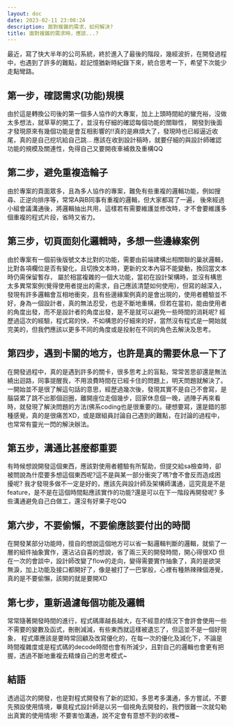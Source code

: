 ```yaml
---
layout: doc
date: 2023-02-11 23:08:24
description: 面對複雜的需求，如何解決?
title: 面對複雜的需求時，應該...?
---
```


<PageInfo/>

最近，寫了快大半年的公司系統，終於進入了最後的階段，幾經波折，在開發過程中，也遇到了許多的難點，趁記憶猶新時紀錄下來，統合思考一下，希望下次能少走點彎路。

## 第一步，確認需求(功能)規模

由於這是轉換公司後的第一個多人協作的大專案，加上上頭時間給的蠻充裕，沒做太多想法，就草草的開工了，並沒有仔細的確認每個功能的關聯性，
開發到後面才發現原來有幾個功能是會互相影響的!!真的是麻煩大了，發現時也已經逼近收尾，真的是自己挖坑給自己跳...
應該在收到設計稿時，就要仔細的與設計師確認功能的規模及關連性，免得自己又要開夜車補救及重構QQ

## 第二步，避免重複造輪子

由於專案的頁面眾多，且為多人協作的專案，難免有些重複的邏輯功能，例如搜尋、正逆向排序等，常常A與B同事有重複的邏輯，但大家都寫了一遍，
後來經過小組會議溝通後，將邏輯抽出共用，這樣若有需要維護並修改時，才不會要維護多個重複的程式片段，省時又省力。

## 第三步，切頁面刻化邏輯時，多想一些邊緣案例

由於專案有一個前後版號文本比對的功能，需要由前端建構出相關聯的巢狀邏輯，比對各項欄位是否有變化，且切換文本時，更新的文本內容不能變動，換回當文本時仍需保留暫存，
屬於相當複雜的一個大功能，當初在設計架構時，並沒有構思太多異常案例(覺得使用者提出的需求，自己應該清楚如何使用)，但寫的越深入，發現有許多邏輯會互相地衝突，且有些邊緣案例真的是會出現的，使用者體驗並不好，身為一個設計者，真的無法忍受，也是不斷地重構，但若在當初，能由使用者的角度出發，而不是設計者的角度出發，是不是就可以避免一些時間的消耗呢?
經歷過這次的經驗，程式寫的快，不如構思的仔細來的好，當然沒有程式是一開始就完美的，但我們應該以更多不同的角度或是投射在不同的角色去解決及思考。

## 第四步，遇到卡關的地方，也許是真的需要休息一下了

在開發過程中，真的是遇到許多的關卡，很多思考上的盲點，常常苦思卻還是無法繞出迴路，同事提醒我，不用浪費時間在已經卡住的問題上，明天問題就解決了。
一開始並不是很了解這句話的意思，經歷過幾次後，發現其實不是自己不會寫，是腦袋累了跳不出那個迴圈，離開座位走個幾步，回家休息個一晚，過陣子再來看時，就發現了解決問題的方法(佛系coding也是很重要的)。硬想要寫，還是錯的那種感覺，真的是很痛苦XD，或是跟組員討論自己遇到的難點，在討論的過程中，也常常有靈光一閃的解決辦法。

## 第五步，溝通比甚麼都重要

有時候想說開發這個東西，應該對使用者體驗有所幫助，但提交給sa檢查時，卻被問說為什麼要多想這個東西呢?這不是與某一部分衝突了嗎?會不會反而造成困擾呢?
我才發現多做不一定是好的，應該先與設計師及架構師溝通，這究竟是不是feature，是不是在這個時間點應該實作的功能?還是可以在下一階段再開發呢?
多些溝通避免自己白做工，還沒有好果子吃QQ

## 第六步，不要偷懶，不要偷應該要付出的時間

在開發某部分功能時，擅自的想說這個地方可以省一點邏輯判斷的邏輯，就偷了一層的組件抽象實作，還沾沾自喜的想說，省了兩三天的開發時間，開心得很XD
但在一次的會談中，設計師改變了flow的走向，變得需要實作抽象了，真的是欲哭無淚，加上功能及接口都開好了，像是被打了一巴掌般，心裡有種熱辣辣個港覺，真的是不要偷懶，該開的就是要開XD

## 第七步，重新過濾每個功能及邏輯

常常隨著開發時間的進行，程式碼庫越長越大，在不經意的情況下會許會使用一些不需要的變數及函式，刪刪減減，有些東西就這樣被遺忘了，但這並不是一個好現象，
程式庫應該是要時常回顧及改寫優化的，在每一次的優化及減化下，不論是時間複雜度或是程式碼的decode時間也會有所減少，且對自己的邏輯也會更有把握，透過不斷地重複去精煉自己的思考模式~

## 結語

透過這次的開發，也是對程式開發有了新的認知，多思考多溝通，多方嘗試，不要先預設使用情境，畢竟程式設計師是以另一個視角去開發的，我們很難一次就勾勒出真實的使用情境!
不要害怕溝通，說不定會有意想不到的收穫~
